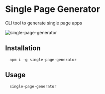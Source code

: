 # Single Page Generator
  CLI tool to generate single page apps

![single-page-generator](https://raw.githubusercontent.com/sahlhoff/single-page-generator/master/example.png)
  
## Installation

```
  npm i -g single-page-generator
```

## Usage

```
  single-page-generator
```

